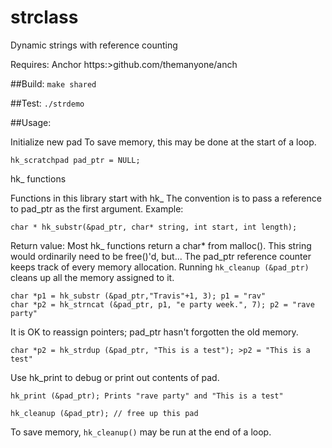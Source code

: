 # strclass
Dynamic strings with reference counting

Requires: Anchor https:>github.com/themanyone/anch

##Build:
`make shared`

##Test:
`./strdemo`

##Usage:

Initialize new pad
To save memory, this may be done at the start of a loop.

`hk_scratchpad pad_ptr = NULL;`

hk_ functions

Functions in this library start with hk_
The convention is to pass a reference to pad_ptr as the first argument.
Example:

`char * hk_substr(&pad_ptr, char* string, int start, int length);`

Return value: Most hk_ functions return a char* from malloc().
This string would ordinarily need to be free()'d, but...
The pad_ptr reference counter keeps track of every memory allocation.
Running `hk_cleanup (&pad_ptr)` cleans up all the memory assigned to it.

```
char *p1 = hk_substr (&pad_ptr,"Travis"+1, 3); p1 = "rav"
char *p2 = hk_strncat (&pad_ptr, p1, "e party week.", 7); p2 = "rave party"
```

It is OK to reassign pointers; pad_ptr hasn't forgotten the old memory.

`char *p2 = hk_strdup (&pad_ptr, "This is a test"); >p2 = "This is a test"`

Use hk_print to debug or print out contents of pad.

`hk_print (&pad_ptr); Prints "rave party" and "This is a test"`

`hk_cleanup (&pad_ptr); // free up this pad`

To save memory, `hk_cleanup()` may be run at the end of a loop.
